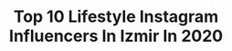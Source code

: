 ---
title: Top 10 Lifestyle Instagram Influencers In Izmir In 2020
description: >-
  Find top lifestyle Instagram influencers in Izmir in 2020. Most popular hashtags: #izmir #photooftheday #blogger #like4likes.
platform: Instagram
hits: 108
text_top: See the top-rated Instagram accounts on inBeat.
text_bottom: inBeat aggregates 108 Instagram influencers like this in Izmir, Turkey for you to pitch.
profiles:
  - username: "semaaydemirofficial"
    fullname: >-
      SEMA AYDEMiR
    bio: >-
      Olimpic Games London🏃 🎥TV8 Reklam ve iş birliği TD İLETİŞİM: +905446772101 @essenorafitnessspa
    location: "Turkey"
    followers: 779172
    engagement: 202
    commentsToLikes: 0.037128
    id: ck5c2owdlxojg0i11nh0058z6
    verified: true
    hashtags: "#maviserum, #sac, #semaaydemir, #moda"
  - username: "bengitheblogger"
    fullname: >-
      Bengi the Blogger 💞
    bio: >-
      💋 Makyaj & Bakım & Lifestyle 📍 İzmir 📩 PR & işbirliği & iletişim için DM ya da e-posta 🎥 YouTube 👇🏻
    location: "Turkey"
    followers: 18826
    engagement: 297
    commentsToLikes: 0.091114
    id: ck15sub6ueu3h0i19jzemod3j
    verified: false
    hashtags: "#neutrogena, #gratismoru, #skincareproducts, #avon"
  - username: "pitikareee"
    fullname: >-
      
    bio: >-
      “aynı yerde değil, aynı gökteyiz!” •gezi | fotoğraf | kitap | dekor• 📍İzmir
    location: "Turkey"
    followers: 6754
    engagement: 1463
    commentsToLikes: 0.021341
    id: ckaot2a4uu1yz0i783ux6fqsk
    verified: false
    hashtags: "#instalike, #catlovers, #follow, #likelike"
  - username: "seelcanyvz"
    fullname: >-
      SELCAN YAVUZ
    bio: >-
      Lifestyle| H88🖤 İzmir 🇹🇷 Founder Of @shinehour.boutique
    location: "Turkey"
    followers: 187375
    engagement: 587
    commentsToLikes: 0.011454
    id: ckf5v960snr1c0j23tqkgf88k
    verified: false
    hashtags: "#sundayfunday, #sunshine, #todayme, #tbt"
  - username: "guzellikmodu"
    fullname: >-
      Buse ⭐️ÇEKİLİŞ VAR
    bio: >-
      Makeup|Beauty|Lifestyle|Shopping✨ 📍İzmir 💌PR:DM//MAİL
    location: "Turkey"
    followers: 31155
    engagement: 148
    commentsToLikes: 0.039099
    id: ck13cm47f10p40i199bxda3ru
    verified: false
    hashtags: "#lipstick, #makeup, #instadaily, #follow4followback"
  - username: "arzuu_toprakk"
    fullname: >-
      Arzu Toprak
    bio: >-
      👗👠👛❣️🎈 Nişantaşi Üniversitesi.✏ Bankacılık ve Sigortacılık.💸 Reklam ve işbirliği için DM 💫 En mükemmel Adalet Vicdan'dır...
    location: "Turkey"
    followers: 18028
    engagement: 613
    commentsToLikes: 0.007642
    id: ckf5m660lsftk0j234pason7w
    verified: false
    hashtags: "#style, #styleblogger, #photographer, #prettylittleliars"
  - username: "nihanayanoglu"
    fullname: >-
      ℕ I H A ℕ
    bio: >-
      Lifestyle 🌟 Based in Izmir 📍 ELT | Translator 🇬🇧
    location: "Turkey"
    followers: 11708
    engagement: 473
    commentsToLikes: 0.140268
    id: ck13agb68q9710i19irrzsxis
    verified: false
    hashtags: "#bloggerpost, #style, #fashion, #photooftheday"
  - username: "korayozpalamutcu"
    fullname: >-
      Koray Özpalamutçu
    bio: >-
      • Travel and Lifestyle Photographer • Based in Izmir • Official Ambassador @haidafilter • Ambassador @oppomobiletr
    location: "Turkey"
    followers: 424097
    engagement: 208
    commentsToLikes: 0.021885
    id: ck55kezv8z5ow0i11ahfdqezb
    verified: false
    hashtags: "#eclectic, #hellofrom, #sony, #moodygrams"
  - username: "bysulekurtar"
    fullname: >-
      ŞULE KURTAR butik ✨
    bio: >-
      ♡ @sulekurtar ♡ Reklam ve İşbirliği için dm ♡ Değişim mevcut (3 gün) ♡ İndirimli ürünlerde değişim yoktur ♡ İade yoktur ♡ Ürün ayrımı yapamıyoruz 🖤
    location: "Turkey"
    followers: 114637
    engagement: 156
    commentsToLikes: 0.003016
    id: ckf5lw2w7r9wi0j23p1zxa41y
    verified: false
    hashtags: ""
  - username: "sevimlizadeblog"
    fullname: >-
      sevimlizadeblog
    bio: >-
      Dıy ✂️ #diylerkıskansın My home🍹 Coffee lovers ☕ amateur pics 🇹🇷 Travel 🚗 Benim objektifimden 📸 DM ❌
    location: "Turkey"
    followers: 24161
    engagement: 340
    commentsToLikes: 0.075447
    id: ck8t95ojrmywe0j78rwd0g528
    verified: false
    hashtags: "#design, #photooftheday, #kahvekeyfi, #emin"
---